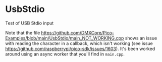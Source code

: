 # UsbStdio #

Test of USB Stdio input

Note that the file https://github.com/DMXCore/Pico-Examples/blob/main/UsbStdio/main_NOT_WORKING.cpp shows an issue with reading the character in a callback, which isn't working (see issue https://github.com/raspberrypi/pico-sdk/issues/1603). It's been worked around using an async worker that you'll find in `main.cpp`.
